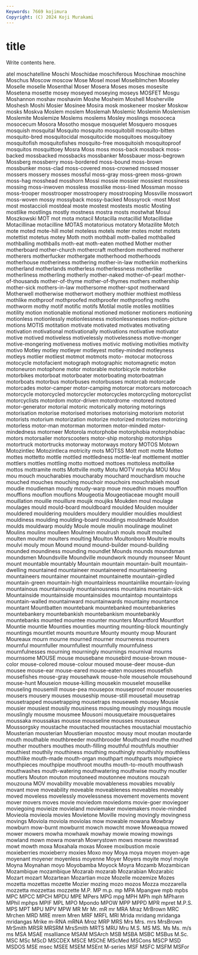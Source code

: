 ```yaml
---
Keywords: 7669 kojimura
Copyright: (C) 2024 Koji Murakami
---
```


# title

Write contents here.



atel moschatelline Moschi Moschidae moschiferous Moschinae moschine Moschus
Moscow moscow Mose Mosel mosel Moselblmchen Moseley Moselle moselle Mosenthal
Moser Mosera Moses moses mosesite Mosetena mosette mosey moseyed moseying
moseys MOSFET Mosgu Moshannon moshav moshavim Moshe Mosheim Moshell Mosherville
Moshesh Moshi Mosier Mosinee Mosira mosk moskeneer mosker Moskow mosks
Moskva Moslem moslem Moslemah Moslemic Moslemin Moslemism Moslemite Moslemize Moslems
moslems Mosley moslings mosoceca mosocecum Mosora Mosotho mosque mosquelet Mosquero
mosques mosquish mosquital Mosquito mosquito mosquitobill mosquito-bitten mosquito-bred mosquitocidal mosquitocide
mosquitoes mosquitoey mosquitofish mosquitofishes mosquito-free mosquitoish mosquitoproof mosquitos mosquittoey Mosra
Moss moss moss-back mossback moss-backed mossbacked mossbacks mossbanker Mossbauer moss-begrown
Mossberg mossberry moss-bordered moss-bound moss-brown mossbunker moss-clad moss-covered moss-crowned mossed
mosser mossers mossery mosses mossful moss-gray moss-green moss-grown moss-hag mosshead
mosshorn Mossi mossie mossier mossiest mossiness mossing moss-inwoven mossless mosslike
moss-lined Mossman mosso moss-trooper mosstrooper mosstroopery mosstrooping Mossville mosswort moss-woven
mossy mossyback mossy-backed Mossyrock -most Most most mostaccioli mostdeal moste
mostest mostests mostic Mosting mostlike mostlings mostly mostness mostra mosts
mostwhat Mosul Moszkowski MOT mot mota motacil Motacilla motacillid Motacillidae
Motacillinae motacilline MOTAS motatorious motatory Motazilite Motch mote moted mote-hill
motel moteless motels moter motes motet motets motettist motetus motey
Moth moth mothball moth-balled mothballed mothballing mothballs moth-eat moth-eaten mothed
Mother mother motherboard mother-church mothercraft motherdom mothered motherer motherers motherfucker
mothergate motherhood motherhoods motherhouse motheriness mothering mother-in-law motherkin motherkins motherland
motherlands motherless motherlessness motherlike motherliness motherling motherly mother-naked mother-of-pearl mother-of-thousands
mother-of-thyme mother-of-thymes mothers mothership mother-sick mothers-in-law mothersome mother-spot motherward Motherwell
motherwise motherwort mothery mothier mothiest mothless mothlike mothproof mothproofed mothproofer
mothproofing moths mothworm mothy motif motific motifs Motilal motile motiles
motilities motility motion motionable motional motioned motioner motioners motioning motionless
motionlessly motionlessness motionlessnesses motion-picture motions MOTIS motitation motivate motivated motivates
motivating motivation motivational motivationally motivations motivative motivator motive motived motiveless
motivelessly motivelessness motive-monger motive-mongering motiveness motives motivic motiving motivities motivity
motivo Motley motley motleyer motleyest motley-minded motleyness motleys motlier motliest
motmot motmots moto- motocar motocross motocycle motofacient motograph motographic motomagnetic
moton motoneuron motophone motor motorable motorbicycle motorbike motorbikes motorboat motorboater
motorboating motorboatman motorboats motorbus motorbuses motorbusses motorcab motorcade motorcades motor-camper
motor-camping motorcar motorcars motorcoach motorcycle motorcycled motorcycler motorcycles motorcycling motorcyclist
motorcyclists motordom motor-driven motordrome -motored motored motor-generator motorial motoric motorically
motoring motorings motorisation motorise motorised motorises motorising motorism motorist motorists
motorium motorization motorize motorized motorizes motorizing motorless motor-man motorman motormen
motor-minded motor-mindedness motorneer Motorola motorphobe motorphobia motorphobiac motors motorsailer motorscooters
motor-ship motorship motorships motortruck motortrucks motorway motorways motory MOTOS Motown
Motozintlec Motozintleca motricity mots MOTSS Mott mott motte Motteo mottes
mottetto mottle mottled mottledness mottle-leaf mottlement mottler mottlers mottles mottling
motto mottoed mottoes mottoless mottolike mottos mottramite motts Mottville motty
Motu MOTV motyka MOU Mou mou mouch moucharabies moucharaby mouchard
mouchardism mouche mouched mouches mouching mouchoir mouchoirs mouchrabieh moud moudie
moudieman moudy moudy-warp moue mouedhin moues moufflon moufflons mouflon mouflons
Mougeotia Mougeotiaceae mought mouill mouillation mouille mouillure moujik moujiks Moukden
moul moulage moulages mould mould-board mouldboard moulded Moulden moulder mouldered
mouldering moulders mouldery mouldier mouldies mouldiest mouldiness moulding moulding-board mouldings
mouldmade Mouldon moulds mouldwarp mouldy Moule moule moulin moulinage moulinet
Moulins moulins moulleen Moulmein moulrush mouls moult moulted moulten moulter
moulters moulting Moulton Moultonboro Moultrie moults moulvi mouly moun Mound
mound mound-builder mound-building mounded moundiness mounding moundlet Mounds mounds moundsman
moundsmen Moundsville Moundville moundwork moundy mounseer Mount mount mountable mountably
Mountain mountain mountain-built mountain-dwelling mountained mountaineer mountaineered mountaineering mountaineers mountainer
mountainet mountainette mountain-girdled mountain-green mountain-high mountainless mountainlike mountain-loving mountainous mountainously
mountainousness mountains mountain-sick Mountainside mountainside mountainsides mountaintop mountaintops mountain-walled mountainward
mountainwards mountainy mountance mountant Mountbatten mountebank mountebanked mountebankeries mountebankery mountebankish
mountebankism mountebankly mountebanks mounted mountee mounter mounters Mountford Mountfort Mountie
mountie Mounties mounties mounting mounting-block mountingly mountings mountlet mounts mounture
Mounty mounty moup Mourant Moureaux mourn mourne mourned mourner mourneress
mourners mournful mournfuller mournfullest mournfully mournfulness mournfulnesses mourning mourningly mournings
mournival mourns mournsome MOUSE mouse mousebane mousebird mouse-brown mouse-color mouse-colored
mouse-colour moused mouse-deer mouse-dun mousee mouse-ear mouse-eared mouse-eaten mousees mousefish
mousefishes mouse-gray mousehawk mouse-hole mousehole mousehound mouse-hunt Mouseion mouse-killing mousekin
mouselet mouselike mouseling mousemill mouse-pea mousepox mouseproof mouser mouseries mousers
mousery mouses mouseship mouse-still mousetail mousetrap mousetrapped mousetrapping mousetraps mouseweb
mousey Mousie mousier mousiest mousily mousiness mousing mousingly mousings mousle
mouslingly mousme mousmee Mousoni mousquetaire mousquetaires moussaka moussakas mousse mousseline
mousses mousseux Moussorgsky moustache moustached moustaches moustachial moustachio Mousterian mousterian
Moustierian moustoc mousy mout moutan moutarde mouth mouthable mouthbreeder mouthbrooder
Mouthcard mouthe mouthed mouther mouthers mouthes mouth-filling mouthful mouthfuls mouthier
mouthiest mouthily mouthiness mouthing mouthingly mouthishly mouthless mouthlike mouth-made mouth-organ
mouthpart mouthparts mouthpiece mouthpieces mouthpipe mouthroot mouths mouth-to-mouth mouthwash mouthwashes
mouth-watering mouthwatering mouthwise mouthy moutler moutlers Mouton mouton moutoneed moutonnee
moutons mouzah mouzouna MOV movability movable movableness movables movably movant
move moveability moveable moveableness moveables moveably moved moveless movelessly movelessness
movement movements movent mover movers moves movie moviedom moviedoms movie-goer
moviegoer moviegoing movieize movieland moviemaker moviemakers movie-minded Movieola movieola movies
Movietone Moville moving movingly movingness movings Moviola moviola moviolas mow
mowable mowana Mowbray mowburn mow-burnt mowburnt mowch mowcht mowe Moweaqua
mowed mower mowers mowha mowhawk mowhay mowie mowing mowings mowland
mown mowra mowrah Mowrystown mows mowse mowstead mowt mowth moxa
Moxahala moxas Moxee moxibustion moxie moxieberries moxieberry moxies Moxo moy
Moya moya moyen moyen-age moyenant moyener moyenless moyenne Moyer Moyers
moyite moyl moyle Moyna Moynahan moyo Moyobamba Moyock Moyra Mozamb
Mozambican Mozambique mozambique Mozarab mozarab Mozarabian Mozarabic Mozart mozart Mozartean
Mozartian moze Mozelle mozemize Mozes mozetta mozettas mozette Mozier mozing
mozo mozos Mozza mozzarella mozzetta mozzettas mozzette M.P. MP m.p.
mp MPA Mpangwe mpb mpbs MPC MPCC MPCH MPDU MPE
MPers MPG mpg MPH MPh mph MPharm MPhil mphps MPIF
MPL MPO Mpondo MPOW MPP MPPD MPR mpret M.P.S. MPS
MPT MPU MPV MPW MR Mr Mr. mR mr MRA
Mraz MrBrown MRC Mrchen MRD MRE mrem Mren MRF MRFL
MRI Mrida mridang mridanga mridangas Mrike m-RNA mRNA Mroz MRP
MRS Mrs Mrs. mrs MrsBrown MrSmith MRSR MRSRM MrsSmith MRTS
MRU Mru M.S. MS MS. Ms Ms. m/s ms MSA
MSAE msalliance MSAM MSArch MSB MSBA MSBC MSBus M.Sc. MSC
MSc MScD MSCDEX MSCE MSChE MScMed MSCons MSCP MSD MSDOS
MSE msec MSEE MSEM MSEnt M-series MSF MSFC MSFM MSFor

